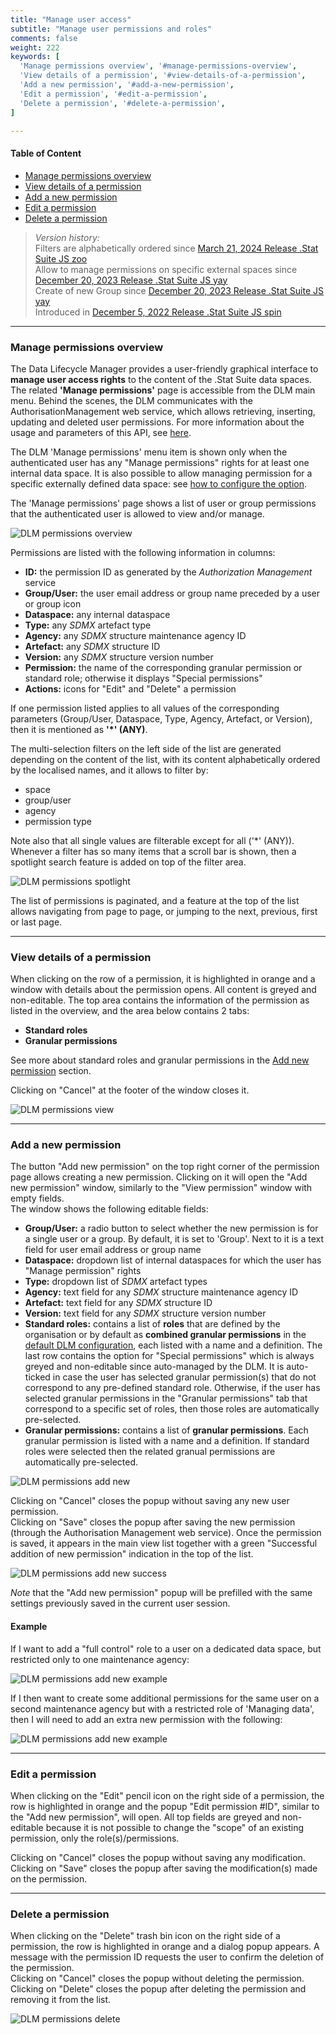 ```yaml
---
title: "Manage user access"
subtitle: "Manage user permissions and roles"
comments: false
weight: 222
keywords: [
  'Manage permissions overview', '#manage-permissions-overview',
  'View details of a permission', '#view-details-of-a-permission',
  'Add a new permission', '#add-a-new-permission',
  'Edit a permission', '#edit-a-permission',
  'Delete a permission', '#delete-a-permission',
]

---
```


#### Table of Content
- [Manage permissions overview](#manage-permissions-overview)
- [View details of a permission](#view-details-of-a-permission)
- [Add a new permission](#add-a-new-permission)
- [Edit a permission](#edit-a-permission)
- [Delete a permission](#delete-a-permission)

> *Version history:*  
> Filters are alphabetically ordered since [March 21, 2024 Release .Stat Suite JS zoo](https://sis-cc.gitlab.io/dotstatsuite-documentation/changelog/#march-21-2024)  
> Allow to manage permissions on specific external spaces since [December 20, 2023 Release .Stat Suite JS yay](https://sis-cc.gitlab.io/dotstatsuite-documentation/changelog/#december-20-2023)  
> Create of new Group since [December 20, 2023 Release .Stat Suite JS yay](/dotstatsuite-documentation/changelog/#december-20-2023)  
> Introduced in [December 5, 2022 Release .Stat Suite JS spin](https://sis-cc.gitlab.io/dotstatsuite-documentation/changelog/#december-5-2022)

---

### Manage permissions overview
The Data Lifecycle Manager provides a user-friendly graphical interface to **manage user access rights** to the content of the .Stat Suite data spaces. The related **'Manage permissions'** page is accessible from the DLM main menu. Behind the scenes, the DLM communicates with the AuthorisationManagement web service, which allows retrieving, inserting, updating and deleted user permissions. For more information about the usage and parameters of this API, see [here](https://sis-cc.gitlab.io/dotstatsuite-documentation/using-api/permission-management).

The DLM 'Manage permissions' menu item is shown only when the authenticated user has any "Manage permissions" rights for at least one internal data space. It is also possible to allow managing permission for a specific externally defined data space: see [how to configure the option](https://sis-cc.gitlab.io/dotstatsuite-documentation/configurations/dlm-configuration/#allow-managing-permissions-on-a-specific-external-space).

The 'Manage permissions' page shows a list of user or group permissions that the authenticated user is allowed to view and/or manage.

![DLM permissions overview](/dotstatsuite-documentation/images/dlm-permissions-overview.png)

Permissions are listed with the following information in columns:
- **ID:** the permission ID as generated by the *Authorization Management* service
- **Group/User:** the user email address or group name preceded by a user or group icon
- **Dataspace:** any internal dataspace
- **Type:** any *SDMX* artefact type
- **Agency:** any *SDMX* structure maintenance agency ID
- **Artefact:** any *SDMX* structure ID
- **Version:** any *SDMX* structure version number
- **Permission:** the name of the corresponding granular permission or standard role; otherwise it displays "Special permissions"
- **Actions:** icons for "Edit" and "Delete" a permission

If one permission listed applies to all values of the corresponding parameters (Group/User, Dataspace, Type, Agency, Artefact, or Version), then it is mentioned as **'*' (ANY)**.

The multi-selection filters on the left side of the list are generated depending on the content of the list, with its content alphabetically ordered by the localised names, and it allows to filter by:
- space
- group/user
- agency
- permission type

Note also that all single values are filterable except for all ('*' (ANY)).  
Whenever a filter has so many items that a scroll bar is shown, then a spotlight search feature is added on top of the filter area.

![DLM permissions spotlight](/dotstatsuite-documentation/images/dlm-permissions-spotlight.png)

The list of permissions is paginated, and a feature at the top of the list allows navigating from page to page, or jumping to the next, previous, first or last page.

---

### View details of a permission
When clicking on the row of a permission, it is highlighted in orange and a window with details about the permission opens. All content is greyed and non-editable. The top area contains the information of the permission as listed in the overview, and the area below contains 2 tabs:
- **Standard roles**
- **Granular permissions**

See more about standard roles and granular permissions in the [Add new permission](https://sis-cc.gitlab.io/dotstatsuite-documentation/using-dlm/manage-permissions/manage-permissions/#add-a-new-permission) section.

Clicking on "Cancel" at the footer of the window closes it.

![DLM permissions view](/dotstatsuite-documentation/images/dlm-permissions-view-details.png)

---

### Add a new permission
The button "Add new permission" on the top right corner of the permission page allows creating a new permission. Clicking on it will open the "Add new permission" window, similarly to the "View permission" window with empty fields.  
The window shows the following editable fields:
- **Group/User:** a radio button to select whether the new permission is for a single user or a group. By default, it is set to 'Group'. Next to it is a text field for user email address or group name
- **Dataspace:** dropdown list of internal dataspaces for which the user has "Manage permission" rights
- **Type:** dropdown list of *SDMX* artefact types
- **Agency:** text field for any *SDMX* structure maintenance agency ID
- **Artefact:** text field for any *SDMX* structure ID
- **Version:** text field for any *SDMX* structure version number
- **Standard roles:** contains a list of **roles** that are defined by the organisation or by default as **combined granular permissions** in the [default DLM configuration](https://sis-cc.gitlab.io/dotstatsuite-documentation/configurations/dlm-configuration/#list-of-the-standard-roles-for-user-permissions), each listed with a name and a definition. The last row contains the option for "Special permissions" which is always greyed and non-editable since auto-managed by the DLM. It is auto-ticked in case the user has selected granular permission(s) that do not correspond to any pre-defined standard role. Otherwise, if the user has selected granular permissions in the "Granular permissions" tab that correspond to a specific set of roles, then those roles are automatically pre-selected.
- **Granular permissions:** contains a list of **granular permissions**. Each granular permission is listed with a name and a definition. If standard roles were selected then the related granual permissions are automatically pre-selected.

![DLM permissions add new](/dotstatsuite-documentation/images/dlm-permissions-add-new.png)

Clicking on "Cancel" closes the popup without saving any new user permission.  
Clicking on "Save" closes the popup after saving the new permission (through the Authorisation Management web service). Once the permission is saved, it appears in the main view list together with a green "Successful addition of new permission" indication in the top of the list.

![DLM permissions add new success](/dotstatsuite-documentation/images/dlm-permissions-add-new-success.png)

*Note* that the "Add new permission" popup will be prefilled with the same settings previously saved in the current user session.

#### Example
If I want to add a "full control" role to a user on a dedicated data space, but restricted only to one maintenance agency:

![DLM permissions add new example](/dotstatsuite-documentation/images/dlm-permissions-example1.png)

If I then want to create some additional permissions for the same user on a second maintenance agency but with a restricted role of 'Managing data', then I will need to add an extra new permission with the following:

![DLM permissions add new example](/dotstatsuite-documentation/images/dlm-permissions-example2.png)

---

### Edit a permission
When clicking on the "Edit" pencil icon on the right side of a permission, the row is highlighted in orange and the popup "Edit permission #ID", similar to the "Add new permission", will open. All top fields are greyed and non-editable because it is not possible to change the "scope" of an existing permission, only the role(s)/permissions.

Clicking on "Cancel" closes the popup without saving any modification.  
Clicking on "Save" closes the popup after saving the modification(s) made on the permission.

---

### Delete a permission
When clicking on the "Delete" trash bin icon on the right side of a permission, the row is highlighted in orange and a dialog popup appears. A message with the permission ID requests the user to confirm the deletion of the permission.  
Clicking on "Cancel" closes the popup without deleting the permission.  
Clicking on "Delete" closes the popup after deleting the permission and removing it from the list.

![DLM permissions delete](/dotstatsuite-documentation/images/dlm-permissions-delete.png)

